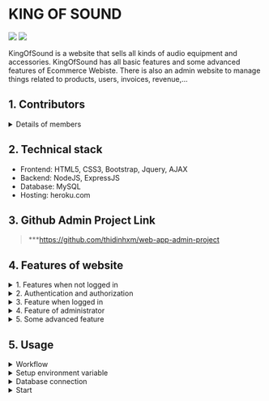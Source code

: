 # KING OF SOUND
    
<p align="left">
<img src="https://img.shields.io/badge/version-1.0.0-blue">
<img src="https://img.shields.io/badge/platforms-Web-orange.svg">
</p>

KingOfSound is a website that sells all kinds of audio equipment and accessories. KingOfSound has all basic features and some advanced features of Ecommerce Webiste. There is also an admin website to manage things related to products, users, invoices, revenue,...

## 1. Contributors
<details>
    <summary>Details of members</summary>
|    ID    |      Fullname      |            Github                                                        | Role   |
|----------|--------------------|--------------------------------------------------------------------------|--------|
| 19120662 | Đinh Trần Xuân Thi | [https://github.com/thidinhxm](https://github.com/thidinhxm)             | Leader |
| 19120517 | Trương Văn Hoàng   | [https://github.com/Hoangtruongvann](https://github.com/Hoangtruongvann) | Member |
| 19120695 | Nguyễn Văn Trịnh   | [https://github.com/nvtrinh2412](https://github.com/nvtrinh2412)         | Member |
</details>


## 2. Technical stack
- Frontend: HTML5, CSS3, Bootstrap, Jquery, AJAX
- Backend: NodeJS, ExpressJS
- Database: MySQL
- Hosting: heroku.com


## 3. Github Admin Project Link
> ***https://github.com/thidinhxm/web-app-admin-project

## 4. Features of website

<details>
    <summary>1. Features when not logged in </summary>
1.1. Contents of the homepage
1.2. View a list of prouducts by product type/manufacturer/category
1.3. Support to change display order, filter products
1.4. List of products pagination
1.5. View product details
1.6. Show related products
1.7. Show list of product comment
1.8. Add a comment
1.9. List of comments pagination
1.10. Search
1.11. Advanced search
1.12. Search pagination
1.13. Select product to cart
1.14. Manage cart
</details>

<details>
    <summary>2. Authentication and authorization </summary>
2.1. Use a specialized library in authentication
2.2. Register an account
2.3. Check constraints on username, password, confirm password,...
2.4. Activate an account by email
2.5. Login
2.6. Prohibit non-logged-in users from using features that require login by authority
2.7. Forgot password and Reset password
</details>

<details>
    <summary>3. Feature when logged in </summary>
3.1. Update personal information
3.2. Check constraints
3.3. Change password
3.4. Order and payment
3.5. Fill in shipping information
3.6. View process history information and purchase status
</details>

<details>
    <summary>4. Feature of administrator</summary>
4.1. Update personal information
4.2. View a list of user accounts
4.3. User list pagination
4.4. View user details
4.5. Lock/Unlock a user account
4.6. Manage store system
4.7. Manage products on the store
4.8. Pagination, filter products list
4.9. Check constraints on products
4.10. Upload product images
4.11. Manage orders
4.12. Statistics of sales by day, week, month, year
4.13. Statistics on the number of top 10 sales of products
</details>


<details>
    <summary>5. Some advanced feature</summary>
5.1. Hosting webiste
5.2. AJAX (pagination, mangage cart, check exists account,...)
5.3. Vouchers
5.4. Rating
</details>

## 5. Usage

<details>
    <summary>Workflow</summary>
    Our website's workflow is:
        - Users do not need to login to add products to the cart, only need to login at checkout.
        - When a user logs in, the products in the old cart will be moved to the user's cart.
        - If the user doesn't have an account before, the user need to register and the system will send a mail to verify your account
        - User will select some products to add to cart and pay. If the user has a voucher, enter the voucher code and the bill will be discounted
        - Then, wait to receive the merchandise and evaluate.
</details>
<details>
    <summary>Setup environment variable</summary>
    - In `.env`, fill in the `<input>` placeholders.
    - `CLOUDINARY_CLOUD_NAME`, `CLOUDINARY_API_KEY`, `CLOUDINARY_API_SECRET` are API keys, that can be obtained by registering at [https://cloudinary.com/](https://cloudinary.com/)
    - `EMAIL_USER`, `EMAIL_PASS` is your email and password to send email to the user's email
</details>

<details>
    <summary>Database connection</summary>
    This web application use MySQL. From this point forward, we assume that you already have MySQL installed on your machine and you filled MySQL authentication information in the `.env` file.
</details>

<details>
    <summary>Start</summary>
    Run `npm start` or `yarn start`. After this, the web app is host on `localhost:3000`.
</details>

